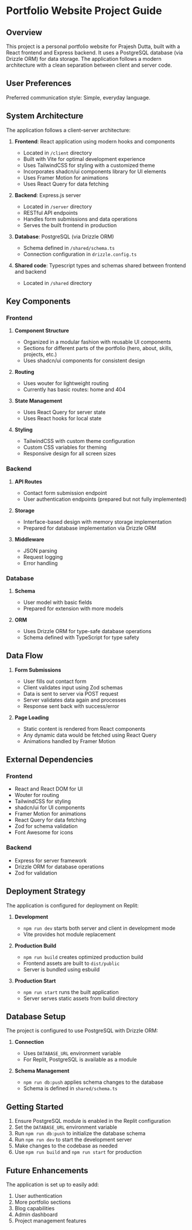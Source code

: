 # Portfolio Website Project Guide

## Overview

This project is a personal portfolio website for Prajesh Dutta, built with a React frontend and Express backend. It uses a PostgreSQL database (via Drizzle ORM) for data storage. The application follows a modern architecture with a clean separation between client and server code.

## User Preferences

Preferred communication style: Simple, everyday language.

## System Architecture

The application follows a client-server architecture:

1. **Frontend**: React application using modern hooks and components
   - Located in `/client` directory
   - Built with Vite for optimal development experience
   - Uses TailwindCSS for styling with a customized theme
   - Incorporates shadcn/ui components library for UI elements
   - Uses Framer Motion for animations
   - Uses React Query for data fetching

2. **Backend**: Express.js server
   - Located in `/server` directory
   - RESTful API endpoints
   - Handles form submissions and data operations
   - Serves the built frontend in production

3. **Database**: PostgreSQL (via Drizzle ORM)
   - Schema defined in `/shared/schema.ts`
   - Connection configuration in `drizzle.config.ts`

4. **Shared code**: Typescript types and schemas shared between frontend and backend
   - Located in `/shared` directory

## Key Components

### Frontend

1. **Component Structure**
   - Organized in a modular fashion with reusable UI components
   - Sections for different parts of the portfolio (hero, about, skills, projects, etc.)
   - Uses shadcn/ui components for consistent design

2. **Routing**
   - Uses wouter for lightweight routing
   - Currently has basic routes: home and 404

3. **State Management**
   - Uses React Query for server state
   - Uses React hooks for local state

4. **Styling**
   - TailwindCSS with custom theme configuration
   - Custom CSS variables for theming
   - Responsive design for all screen sizes

### Backend

1. **API Routes**
   - Contact form submission endpoint
   - User authentication endpoints (prepared but not fully implemented)

2. **Storage**
   - Interface-based design with memory storage implementation
   - Prepared for database implementation via Drizzle ORM

3. **Middleware**
   - JSON parsing
   - Request logging
   - Error handling

### Database

1. **Schema**
   - User model with basic fields
   - Prepared for extension with more models

2. **ORM**
   - Uses Drizzle ORM for type-safe database operations
   - Schema defined with TypeScript for type safety

## Data Flow

1. **Form Submissions**
   - User fills out contact form
   - Client validates input using Zod schemas
   - Data is sent to server via POST request
   - Server validates data again and processes
   - Response sent back with success/error

2. **Page Loading**
   - Static content is rendered from React components
   - Any dynamic data would be fetched using React Query
   - Animations handled by Framer Motion

## External Dependencies

### Frontend
- React and React DOM for UI
- Wouter for routing
- TailwindCSS for styling
- shadcn/ui for UI components
- Framer Motion for animations
- React Query for data fetching
- Zod for schema validation
- Font Awesome for icons

### Backend
- Express for server framework
- Drizzle ORM for database operations
- Zod for validation

## Deployment Strategy

The application is configured for deployment on Replit:

1. **Development**
   - `npm run dev` starts both server and client in development mode
   - Vite provides hot module replacement

2. **Production Build**
   - `npm run build` creates optimized production build
   - Frontend assets are built to `dist/public`
   - Server is bundled using esbuild

3. **Production Start**
   - `npm run start` runs the built application
   - Server serves static assets from build directory

## Database Setup

The project is configured to use PostgreSQL with Drizzle ORM:

1. **Connection**
   - Uses `DATABASE_URL` environment variable
   - For Replit, PostgreSQL is available as a module

2. **Schema Management**
   - `npm run db:push` applies schema changes to the database
   - Schema is defined in `shared/schema.ts`

## Getting Started

1. Ensure PostgreSQL module is enabled in the Replit configuration
2. Set the `DATABASE_URL` environment variable
3. Run `npm run db:push` to initialize the database schema
4. Run `npm run dev` to start the development server
5. Make changes to the codebase as needed
6. Use `npm run build` and `npm run start` for production

## Future Enhancements

The application is set up to easily add:

1. User authentication
2. More portfolio sections
3. Blog capabilities
4. Admin dashboard
5. Project management features